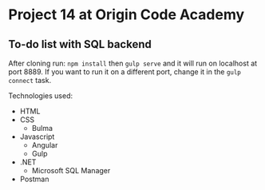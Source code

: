 # Project 14 at Origin Code Academy

## To-do list with SQL backend

After cloning run:
`npm install`
then
`gulp serve`
and it will run on localhost at port 8889. If you want to run it on a different port, change it in the `gulp connect` task.

Technologies used:
- HTML
- CSS
    + Bulma
- Javascript
    + Angular
    + Gulp
- .NET
    + Microsoft SQL Manager
- Postman